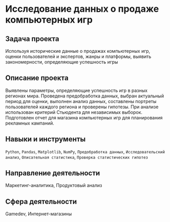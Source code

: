 # Исследование данных о продаже компьютерных игр
## Задача проекта
Используя исторические данные о продажах компьютерных игр, оценки пользователей и экспертов, жанры и платформы, выявить закономерности, определяющие успешность игры 

## Описание проекта
Выявлены параметры, определяющие успешность игр в разных регионах мира. Проведена предобработка данных, выбран актуальный период для оценки, выполнен анализ данных, составлены портреты пользователей каждого региона и проверены
гипотезы. При анализе использован критерий Стьюдента для независимых выборок.
Подготовлен отчет для магазина компьютерных игр для планирования рекламных кампаний.

## Навыки и инструменты
`Python`, `Pandas`, `Matplotlib`, `NumPy`, `Предобработка данных`, 
`Исследовательский анализ`, `Описательная статистика`, `Проверка статистических гипотез`

## Направление деятельности
Маркетинг-аналитика, Продуктовый анализ

## Сфера деятельности
Gamedev, Интернет-магазины
